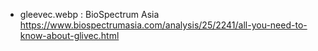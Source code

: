- gleevec.webp : BioSpectrum Asia https://www.biospectrumasia.com/analysis/25/2241/all-you-need-to-know-about-glivec.html
